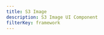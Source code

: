 ```yaml
---
title: S3 Image
description: S3 Image UI Component
filterKey: framework
---
```


<inline-fragment framework="react" src="~/ui/storage/fragments/web/s3-image.md"></inline-fragment>
<inline-fragment framework="angular" src="~/ui/storage/fragments/web/s3-image.md"></inline-fragment>
<inline-fragment framework="vue" src="~/ui/storage/fragments/web/s3-image.md"></inline-fragment>
<inline-fragment framework="ionic" src="~/ui/storage/fragments/web/s3-image.md"></inline-fragment>
<inline-fragment framework="react-native" src="~/ui/storage/fragments/react-native/s3-image.md"></inline-fragment>